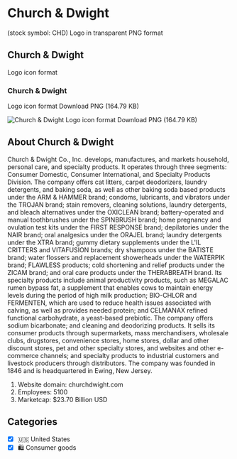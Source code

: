 # Church & Dwight
 (stock symbol: CHD) Logo in transparent PNG format

## Church & Dwight
 Logo icon format

### Church & Dwight
 Logo icon format Download PNG (164.79 KB)

![Church & Dwight
 Logo icon format Download PNG (164.79 KB)](/img/orig/CHD-33f64083.png)

## About Church & Dwight


Church & Dwight Co., Inc. develops, manufactures, and markets household, personal care, and specialty products. It operates through three segments: Consumer Domestic, Consumer International, and Specialty Products Division. The company offers cat litters, carpet deodorizers, laundry detergents, and baking soda, as well as other baking soda based products under the ARM & HAMMER brand; condoms, lubricants, and vibrators under the TROJAN brand; stain removers, cleaning solutions, laundry detergents, and bleach alternatives under the OXICLEAN brand; battery-operated and manual toothbrushes under the SPINBRUSH brand; home pregnancy and ovulation test kits under the FIRST RESPONSE brand; depilatories under the NAIR brand; oral analgesics under the ORAJEL brand; laundry detergents under the XTRA brand; gummy dietary supplements under the L'IL CRITTERS and VITAFUSION brands; dry shampoos under the BATISTE brand; water flossers and replacement showerheads under the WATERPIK brand; FLAWLESS products; cold shortening and relief products under the ZICAM brand; and oral care products under the THERABREATH brand. Its specialty products include animal productivity products, such as MEGALAC rumen bypass fat, a supplement that enables cows to maintain energy levels during the period of high milk production; BIO-CHLOR and FERMENTEN, which are used to reduce health issues associated with calving, as well as provides needed protein; and CELMANAX refined functional carbohydrate, a yeast-based prebiotic. The company offers sodium bicarbonate; and cleaning and deodorizing products. It sells its consumer products through supermarkets, mass merchandisers, wholesale clubs, drugstores, convenience stores, home stores, dollar and other discount stores, pet and other specialty stores, and websites and other e-commerce channels; and specialty products to industrial customers and livestock producers through distributors. The company was founded in 1846 and is headquartered in Ewing, New Jersey.

1. Website domain: churchdwight.com
2. Employees: 5100
3. Marketcap: $23.70 Billion USD


## Categories
- [x] 🇺🇸 United States
- [x] 🛍 Consumer goods

